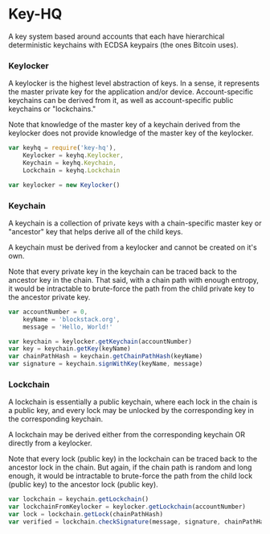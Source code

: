 # Key-HQ

A key system based around accounts that each have hierarchical deterministic keychains with ECDSA keypairs (the ones Bitcoin uses).

### Keylocker

A keylocker is the highest level abstraction of keys. In a sense, it represents the master private key for the application and/or device. Account-specific keychains can be derived from it, as well as account-specific public keychains or "lockchains."

Note that knowledge of the master key of a keychain derived from the keylocker does not provide knowledge of the master key of the keylocker.

```js
var keyhq = require('key-hq'),
    Keylocker = keyhq.Keylocker,
    Keychain = keyhq.Keychain,
    Lockchain = keyhq.Lockchain

var keylocker = new Keylocker()
```

### Keychain

A keychain is a collection of private keys with a chain-specific master key or "ancestor" key that helps derive all of the child keys.

A keychain must be derived from a keylocker and cannot be created on it's own.

Note that every private key in the keychain can be traced back to the ancestor key in the chain. That said, with a chain path with enough entropy, it would be intractable to brute-force the path from the child private key to the ancestor private key.

```js
var accountNumber = 0,
    keyName = 'blockstack.org',
    message = 'Hello, World!'

var keychain = keylocker.getKeychain(accountNumber)
var key = keychain.getKey(keyName)
var chainPathHash = keychain.getChainPathHash(keyName)
var signature = keychain.signWithKey(keyName, message)
```

### Lockchain

A lockchain is essentially a public keychain, where each lock in the chain is a public key, and every lock may be unlocked by the corresponding key in the corresponding keychain.

A lockchain may be derived either from the corresponding keychain OR directly from a keylocker.

Note that every lock (public key) in the lockchain can be traced back to the ancestor lock in the chain. But again, if the chain path is random and long enough, it would be intractable to brute-force the path from the child lock (public key) to the ancestor lock (public key).

```js
var lockchain = keychain.getLockchain()
var lockchainFromKeylocker = keylocker.getLockchain(accountNumber)
var lock = lockchain.getLock(chainPathHash)
var verified = lockchain.checkSignature(message, signature, chainPathHash)
```
